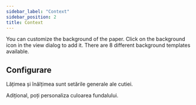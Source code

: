 ```yaml
---
sidebar_label: "Context"
sidebar_position: 2
title: Context
---
```


You can customize the background of the paper. Click on the background icon in the view dialog to add it. There are 8 different background templates available.

## Configurare

Lățimea și înălțimea sunt setările generale ale cutiei.

Adițional, poți personaliza culoarea fundalului.
